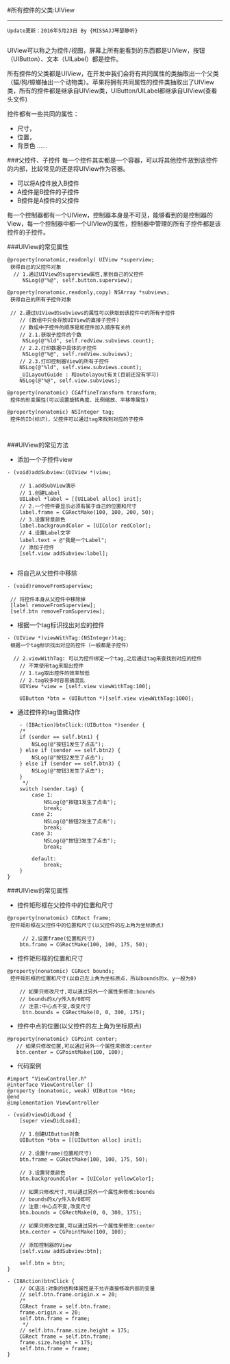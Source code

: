 #所有控件的父类:UIView
 
---
```objc
Update更新：2016年5月23日 By {MISSAJJ琴瑟静听}
 
```
  
UIView可以称之为控件/视图，屏幕上所有能看到的东西都是UIView，按钮（UIButton）、文本（UILabel）都是控件。

所有控件的父类都是UIView，在开发中我们会将有共同属性的类抽取出一个父类（猫/狗/蟑螂抽出一个动物类）。苹果将拥有共同属性的控件类抽取出了UIView类，所有的控件都是继承自UIView类，UIButton/UILabel都继承自UIView(查看头文件)

控件都有一些共同的属性：
- 尺寸，
- 位置，
- 背景色
......

###父控件、子控件
每一个控件其实都是一个容器，可以将其他控件放到该控件的内部，比较常见的还是将UIView作为容器。

- 可以将A控件放入B控件
- A控件是B控件的子控件
- B控件是A控件的父控件

每一个控制器都有一个UIView，控制器本身是不可见，能够看到的是控制器的View，每一个控制器中都一个UIVIew的属性，控制器中管理的所有子控件都是该控件的子控件。


###UIView的常见属性
```objc
@property(nonatomic,readonly) UIView *superview;
 获得自己的父控件对象
  // 1.通过UIView的superview属性,拿到自己的父控件 
     NSLog(@"%@", self.button.superview);   
```
```objc
@property(nonatomic,readonly,copy) NSArray *subviews;
 获得自己的所有子控件对象
 
 // 2.通过UIView的subviews的属性可以获取到该控件中的所有子控件
    // (数组中只会存放UIView的直接子控件)
    // 数组中子控件的顺序是和控件加入顺序有关的
    // 2.1.获取子控件的个数
     NSLog(@"%ld", self.redView.subviews.count);
    // 2.2.打印数据中具体的子控件
     NSLog(@"%@", self.redView.subviews);
    // 2.3.打印控制器View的所有子控件
    NSLog(@"%ld", self.view.subviews.count);
    _UILayoutGuide : 和autolayout有关(目前还没有学习)
    NSLog(@"%@", self.view.subviews);
```
```objc
@property(nonatomic) CGAffineTransform transform;
 控件的形变属性(可以设置旋转角度、比例缩放、平移等属性)
```
```objc
@property(nonatomic) NSInteger tag;
 控件的ID(标识)，父控件可以通过tag来找到对应的子控件
 


```

###UIView的常见方法

- 添加一个子控件view

```objc
- (void)addSubview:(UIView *)view; 
 
    // 1.addSubView演示 
    // 1.创建Label
    UILabel *label = [[UILabel alloc] init]; 
    // 2.一个控件要显示必须有属于自己的位置和尺寸
    label.frame = CGRectMake(100, 100, 200, 50); 
    // 3.设置背景颜色
    label.backgroundColor = [UIColor redColor]; 
    // 4.设置Label文字
    label.text = @"我是一个Label"; 
    // 添加子控件
    [self.view addSubview:label];
     
```
- 将自己从父控件中移除


```objc
- (void)removeFromSuperview;
  
 // 将控件本身从父控件中移除掉
 [label removeFromSuperview];
 [self.btn removeFromSuperview];
```

- 根据一个tag标识找出对应的控件


```objc
- (UIView *)viewWithTag:(NSInteger)tag;
 根据一个tag标识找出对应的控件（一般都是子控件）
 
  // 2.viewWithTag: 可以为控件绑定一个tag,之后通过tag来查找到对应的控件
    // 不常使用tag来取出控件
    // 1.tag取出控件的效率较低
    // 2.tag较多时容易搞混乱
    UIView *view = [self.view viewWithTag:100]; 
    
    UIButton *btn = (UIButton *)[self.view viewWithTag:1000];  
```

- 通过控件的tag值做动作

```objc
    - (IBAction)btnClick:(UIButton *)sender {
    /*
    if (sender == self.btn1) {
        NSLog(@"按钮1发生了点击");
    } else if (sender == self.btn2) {
        NSLog(@"按钮2发生了点击");
    } else if (sender == self.btn3) {
        NSLog(@"按钮3发生了点击");
    }
     */
    switch (sender.tag) {
        case 1:
            NSLog(@"按钮1发生了点击");
            break;
        case 2:
            NSLog(@"按钮2发生了点击");
            break;
        case 3:
            NSLog(@"按钮3发生了点击");
            break;
            
        default:
            break;
    }
}

```

###UIView的常见属性

- 控件矩形框在父控件中的位置和尺寸


```objc
@property(nonatomic) CGRect frame;
 控件矩形框在父控件中的位置和尺寸(以父控件的左上角为坐标原点)
 
     // 2.设置frame(位置和尺寸)
    btn.frame = CGRectMake(100, 100, 175, 50);
```

- 控件矩形框的位置和尺寸
 
```objc
@property(nonatomic) CGRect bounds;
 控件矩形框的位置和尺寸(以自己左上角为坐标原点，所以bounds的x、y一般为0)
 
    // 如果只修改尺寸,可以通过另外一个属性来修改:bounds
    // bounds的x/y传入0/0即可
    // 注意:中心点不变,改变尺寸
     btn.bounds = CGRectMake(0, 0, 300, 175);
```

- 控件中点的位置(以父控件的左上角为坐标原点)
 
```objc
@property(nonatomic) CGPoint center; 
   // 如果只修改位置,可以通过另外一个属性来修改:center
   btn.center = CGPointMake(100, 100);
```

- 代码案例

```objc
#import "ViewController.h" 
@interface ViewController () 
@property (nonatomic, weak) UIButton *btn; 
@end 
@implementation ViewController

- (void)viewDidLoad {
    [super viewDidLoad];
    
    // 1.创建UIButton对象
    UIButton *btn = [[UIButton alloc] init];
    
    // 2.设置frame(位置和尺寸)
    btn.frame = CGRectMake(100, 100, 175, 50);
    
    // 3.设置背景颜色
    btn.backgroundColor = [UIColor yellowColor]; 
    
    // 如果只修改尺寸,可以通过另外一个属性来修改:bounds
    // bounds的x/y传入0/0即可
    // 注意:中心点不变,改变尺寸
    btn.bounds = CGRectMake(0, 0, 300, 175);
    
    // 如果只修改位置,可以通过另外一个属性来修改:center
    btn.center = CGPointMake(100, 100);
    
    // 添加控制器的View
    [self.view addSubview:btn];
    
    self.btn = btn;
}

- (IBAction)btnClick {
    // OC语法:对象的结构体属性是不允许直接修改内部的变量
    // self.btn.frame.origin.x = 20;
    /*
    CGRect frame = self.btn.frame;
    frame.origin.x = 20;
    self.btn.frame = frame;
     */
    // self.btn.frame.size.height = 175;
    CGRect frame = self.btn.frame;
    frame.size.height = 175;
    self.btn.frame = frame;
}
```
